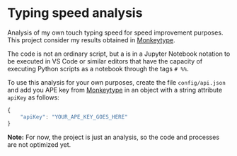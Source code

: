 # Typing speed analysis

Analysis of my own touch typing speed for speed improvement purposes. This
project consider my results obtained in [Monkeytype](https://monkeytype.com/).

The code is not an ordinary script, but a is in a Jupyter Notebook notation to
be executed in VS Code or similar editors that have the capacity of executing
Python scripts as a notebook through the tags `# %%`.

To use this analysis for your own purposes, create the file `config/api.json`
and add you APE key from [Monkeytype](https://monkeytype.com/) in an object
with a string attribute `apiKey` as follows:
```javascript
{
    "apiKey": "YOUR_APE_KEY_GOES_HERE"
}
```

**Note:** For now, the project is just an analysis, so the code and processes are not
optimized yet.
